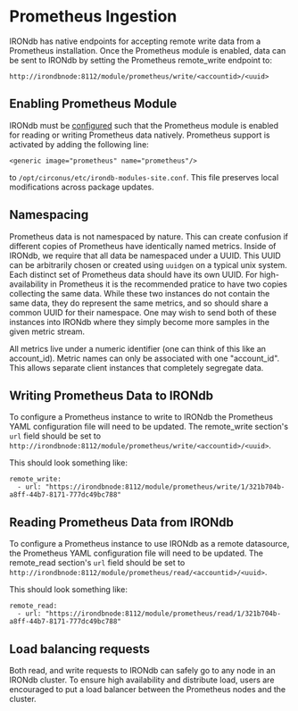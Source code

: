# Prometheus Ingestion

IRONdb has native endpoints for accepting remote write data from a Prometheus
installation.  Once the Prometheus module is enabled, data can be sent to IRONdb 
by setting the Prometheus remote_write endpoint to:

`http://irondbnode:8112/module/prometheus/write/<accountid>/<uuid>`

## Enabling Prometheus Module

IRONdb must be [configured](configuration.html) such that the Prometheus module is
enabled for reading or writing Prometheus data natively. Prometheus support is
activated by adding the following line:
```
<generic image="prometheus" name="prometheus"/>
```
to `/opt/circonus/etc/irondb-modules-site.conf`. This file preserves local
modifications across package updates.

## Namespacing

Prometheus data is not namespaced by nature.  This can create confusion if different
copies of Prometheus have identically named metrics.  Inside of IRONdb, we require 
that all data be namespaced under a UUID.  This UUID can be arbitrarily chosen or 
created using `uuidgen` on a typical unix system.  Each distinct set of 
Prometheus data should have its own UUID.   For high-availability in Prometheus it
is the recommended pratice to have two copies collecting the same data.  While these
two instances do not contain the same data, they do represent the same metrics, and so
should share a common UUID for their namespace.  One may wish to send both of these
instances into IRONdb where they simply become more samples in the given metric stream.

All metrics live under a numeric identifier (one can think of this like an
account_id). Metric names can only be associated with one "account_id". This
allows separate client instances that completely segregate data.

## Writing Prometheus Data to IRONdb

To configure a Prometheus instance to write to IRONdb the Prometheus YAML configuration 
file will need to be updated.  The remote_write section's `url` field should be set
to `http://irondbnode:8112/module/prometheus/write/<accountid>/<uuid>`.  

This should look something like:
```
remote_write:
  - url: "https://irondbnode:8112/module/prometheus/write/1/321b704b-a8ff-44b7-8171-777dc49bc788"
```

## Reading Prometheus Data from IRONdb

To configure a Prometheus instance to use IRONdb as a remote datasource, the Prometheus 
YAML configuration file will need to be updated.  The remote_read section's `url` field
should be set to `http://irondbnode:8112/module/prometheus/read/<accountid>/<uuid>`.

This should look something like:
```
remote_read:
  - url: "https://irondbnode:8112/module/prometheus/read/1/321b704b-a8ff-44b7-8171-777dc49bc788"
```

## Load balancing requests

Both read, and write requests to IRONdb can safely go to any node in an IRONdb cluster.  To ensure
high availability and distribute load, users are encouraged to put a load balancer between
the Prometheus nodes and the cluster.
